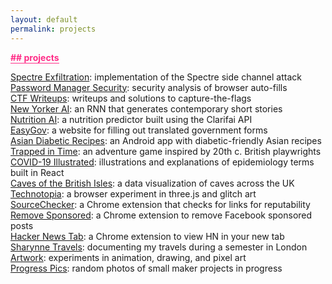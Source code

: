 ```yaml
---
layout: default
permalink: projects
---
```


<b class="t-hackcss-pop" style="color:#ff2e88;border-bottom:1px solid #ff2e88;">## projects</b>

<a href="https://www.dropbox.com/s/xgp03aoc4n5nexs/CO332_Coursework_2.pdf?dl=0">Spectre Exfiltration</a>: implementation of the Spectre side channel attack<br/>
<a href="https://courses.csail.mit.edu/6.857/2020/projects/6-Vadari-Maccow-Lin-Baral.pdf">Password Manager Security</a>: security analysis of browser auto-fills<br>
<a href="https://github.com/sharontlin/ctf-writeups">CTF Writeups</a>: writeups and solutions to capture-the-flags<br>
<a href="https://towardsdatascience.com/building-a-fiction-generator-worthy-of-the-new-yorker-part-one-f4bcfa87dea0">New Yorker AI</a>: an RNN that generates contemporary short stories<br/>
<a href="https://stories.mlh.io/watch-what-you-eat-with-clarifai-71185734bc61">Nutrition AI</a>: a nutrition predictor built using the Clarifai API<br>
<a href="https://easygov.app">EasyGov</a>: a website for filling out translated government forms<br/>
<a href="https://play.google.com/store/apps/details?id=com.wAsianDiabeticRecipes_11604275&hl=en_US">Asian Diabetic Recipes</a>: an Android app with diabetic-friendly Asian recipes<br>
<a href="https://sharontlin.itch.io/trapped-in-time">Trapped in Time</a>: an adventure game inspired by 20th c. British playwrights<br>
<a href="https://covisual.netlify.app/">COVID-19 Illustrated</a>: illustrations and explanations of epidemiology terms built in React<br/>
<a href="https://observablehq.com/@sharontlin/caves-of-the-british-isles">Caves of the British Isles</a>: a data visualization of caves across the UK<br>
<a href="https://technotopia.netlify.app/">Technotopia</a>: a browser experiment in three.js and glitch art<br>
<a href="https://github.com/sharontlin/sourcechecker">SourceChecker</a>: a Chrome extension that checks for links for reputability<br>
<a href="https://github.com/sharontlin/fb-remove-sponsored">Remove Sponsored</a>: a Chrome extension to remove Facebook sponsored posts<br>
<a href="https://chrome.google.com/webstore/detail/hacker-news-tab/mlpjfhnajellhapbfmopedmdflnaejlj?hl=en">Hacker News Tab</a>: a Chrome extension to view HN in your new tab<br>
<a href="https://www.instagram.com/sharynnetravels/">Sharynne Travels</a>: documenting my travels during a semester in London<br>
<a href="https://scallionpancaked.tumblr.com/">Artwork</a>: experiments in animation, drawing, and pixel art<br>
<a href="https://photos.app.goo.gl/5oiHNijAqdRqftKr7">Progress Pics</a>: random photos of small maker projects in progress<br>

